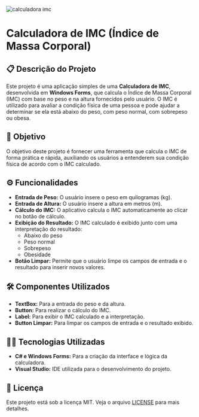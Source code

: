 ![calculadora imc](https://github.com/user-attachments/assets/786ef27c-cc03-4585-9c1e-765d0537ade3)


# Calculadora de IMC (Índice de Massa Corporal)

## 📋 Descrição do Projeto
Este projeto é uma aplicação simples de uma **Calculadora de IMC**, desenvolvida em **Windows Forms**, que calcula o Índice de Massa Corporal (IMC) com base no peso e na altura fornecidos pelo usuário. O IMC é utilizado para avaliar a condição física de uma pessoa e pode ajudar a determinar se ela está abaixo do peso, com peso normal, com sobrepeso ou obesa.

## 🎯 Objetivo
O objetivo deste projeto é fornecer uma ferramenta que calcula o IMC de forma prática e rápida, auxiliando os usuários a entenderem sua condição física de acordo com o IMC calculado.

## ⚙️ Funcionalidades
- **Entrada de Peso:** O usuário insere o peso em quilogramas (kg).
- **Entrada de Altura:** O usuário insere a altura em metros (m).
- **Cálculo do IMC:** O aplicativo calcula o IMC automaticamente ao clicar no botão de cálculo.
- **Exibição do Resultado:** O IMC calculado é exibido junto com uma interpretação do resultado:
  - Abaixo do peso
  - Peso normal
  - Sobrepeso
  - Obesidade
- **Botão Limpar:** Permite que o usuário limpe os campos de entrada e o resultado para inserir novos valores.

## 🛠️ Componentes Utilizados
- **TextBox:** Para a entrada do peso e da altura.
- **Button:** Para realizar o cálculo do IMC.
- **Label:** Para exibir o IMC calculado e a interpretação.
- **Button Limpar:** Para limpar os campos de entrada e o resultado exibido.

## 🧑‍💻 Tecnologias Utilizadas
- **C# e Windows Forms:** Para a criação da interface e lógica da calculadora.
- **Visual Studio:** IDE utilizada para o desenvolvimento do projeto.

## 📄 Licença
Este projeto está sob a licença MIT. Veja o arquivo [LICENSE](LICENSE) para mais detalhes.

